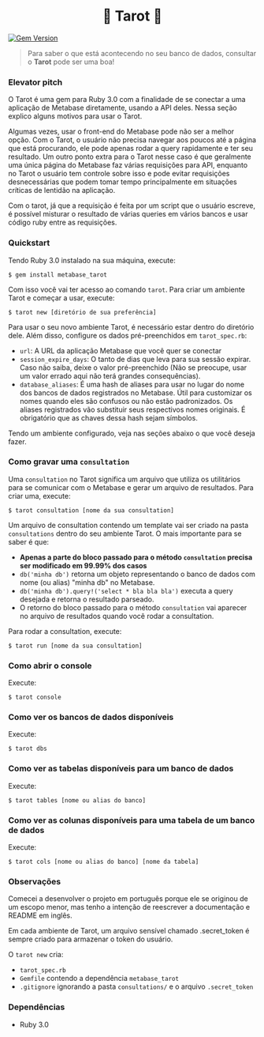 <h1 align="center">🔮 Tarot 🔮</h1>

[![Gem Version](https://badge.fury.io/rb/metabase_tarot.svg)](https://badge.fury.io/rb/metabase_tarot)

> Para saber o que está acontecendo no seu banco de dados, consultar o **Tarot** pode ser uma boa!

### Elevator pitch

O Tarot é uma gem para Ruby 3.0 com a finalidade de se conectar a uma aplicação de Metabase diretamente, usando a API deles. Nessa seção explico alguns motivos para usar o Tarot.

Algumas vezes, usar o front-end do Metabase pode não ser a melhor opção. Com o Tarot, o usuário não precisa navegar aos poucos até a página que está procurando, ele pode apenas rodar a query rapidamente e ter seu resultado. Um outro ponto extra para o Tarot nesse caso é que geralmente uma única página do Metabase faz várias requisições para API, enquanto no Tarot o usuário tem controle sobre isso e pode evitar requisições desnecessárias que podem tomar tempo principalmente em situações críticas de lentidão na aplicação.

Com o tarot, já que a requisição é feita por um script que o usuário escreve, é possível misturar o resultado de várias queries em vários bancos e usar código ruby entre as requisições.

### Quickstart

Tendo Ruby 3.0 instalado na sua máquina, execute:

`$ gem install metabase_tarot`

Com isso você vai ter acesso ao comando `tarot`.
Para criar um ambiente Tarot e começar a usar, execute:

`$ tarot new [diretório de sua preferência]`

Para usar o seu novo ambiente Tarot, é necessário estar dentro do diretório dele. Além disso, configure os dados pré-preenchidos em `tarot_spec.rb`:
- `url`: A URL da aplicação Metabase que você quer se conectar
- `session_expire_days`: O tanto de dias que leva para sua sessão expirar. Caso não saiba, deixe o valor pré-preenchido (Não se preocupe, usar um valor errado aqui não terá grandes consequências).
- `database_aliases`: É uma hash de aliases para usar no lugar do nome dos bancos de dados registrados no Metabase. Útil para customizar os nomes quando eles são confusos ou não estão padronizados. Os aliases registrados vão substituir seus respectivos nomes originais. É obrigatório que as chaves dessa hash sejam símbolos.

Tendo um ambiente configurado, veja nas seções abaixo o que você deseja fazer.

### Como gravar uma `consultation`

Uma `consultation` no Tarot significa um arquivo que utiliza os utilitários para se comunicar com o Metabase e gerar um arquivo de resultados. Para criar uma, execute:

`$ tarot consultation [nome da sua consultation]`

Um arquivo de consultation contendo um template vai ser criado na pasta `consultations` dentro do seu ambiente Tarot. O mais importante para se saber é que:
- **Apenas a parte do bloco passado para o método `consultation` precisa ser modificado em 99.99% dos casos**
- `db('minha db')` retorna um objeto representando o banco de dados com nome (ou alias) "minha db" no Metabase.
- `db('minha db').query!('select * bla bla bla')` executa a query desejada e retorna o resultado parseado.
- O retorno do bloco passado para o método `consultation` vai aparecer no arquivo de resultados quando você rodar a consultation.

Para rodar a consultation, execute:

`$ tarot run [nome da sua consultation]`

### Como abrir o console

Execute:

`$ tarot console`

### Como ver os bancos de dados disponíveis

Execute:

`$ tarot dbs`

### Como ver as tabelas disponíveis para um banco de dados

Execute:

`$ tarot tables [nome ou alias do banco]`

### Como ver as colunas disponíveis para uma tabela de um banco de dados

Execute:

`$ tarot cols [nome ou alias do banco] [nome da tabela]`

### Observações

Comecei a desenvolver o projeto em português porque ele se originou de um escopo menor, mas tenho a intenção de reescrever a documentação e README em inglês.

Em cada ambiente de Tarot, um arquivo sensível chamado .secret_token é sempre criado para armazenar o token do usuário.

O `tarot new` cria:
- `tarot_spec.rb`
- `Gemfile` contendo a dependência `metabase_tarot`
- `.gitignore` ignorando a pasta `consultations/` e o arquivo `.secret_token`

### Dependências

- Ruby 3.0
